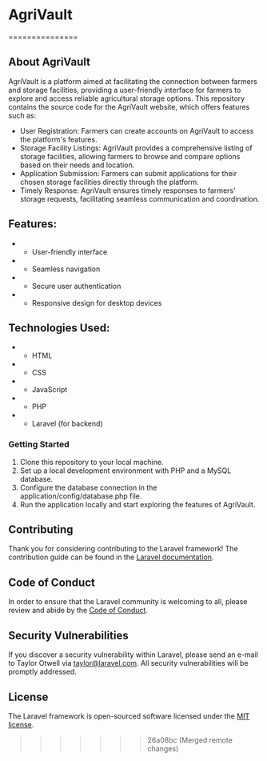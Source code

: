 # AgriVault
===============


## About AgriVault

AgriVault is a platform aimed at facilitating the connection between farmers and storage facilities, providing a user-friendly interface for farmers to explore and access reliable agricultural storage options. This repository contains the source code for the AgriVault website, which offers features such as:

- User Registration: Farmers can create accounts on AgriVault to access the platform's features.
- Storage Facility Listings: AgriVault provides a comprehensive listing of storage facilities, allowing farmers to browse and compare options based on their needs and location.
- Application Submission: Farmers can submit applications for their chosen storage facilities directly through the platform.
- Timely Response: AgriVault ensures timely responses to farmers' storage requests, facilitating seamless communication and coordination.



## Features:

- - User-friendly interface
- - Seamless navigation
- - Secure user authentication
- - Responsive design for desktop devices 

## Technologies Used:

- - HTML
- - CSS
- - JavaScript
- - PHP
- - Laravel (for backend)

### Getting Started

1. Clone this repository to your local machine.
2. Set up a local development environment with PHP and a MySQL database.
3. Configure the database connection in the application/config/database.php file.
4. Run the application locally and start exploring the features of AgriVault.
   
## Contributing

Thank you for considering contributing to the Laravel framework! The contribution guide can be found in the [Laravel documentation](https://laravel.com/docs/contributions).

## Code of Conduct

In order to ensure that the Laravel community is welcoming to all, please review and abide by the [Code of Conduct](https://laravel.com/docs/contributions#code-of-conduct).

## Security Vulnerabilities

If you discover a security vulnerability within Laravel, please send an e-mail to Taylor Otwell via [taylor@laravel.com](mailto:taylor@laravel.com). All security vulnerabilities will be promptly addressed.

## License

The Laravel framework is open-sourced software licensed under the [MIT license](https://opensource.org/licenses/MIT).
>>>>>>> 26a08bc (Merged remote changes)
